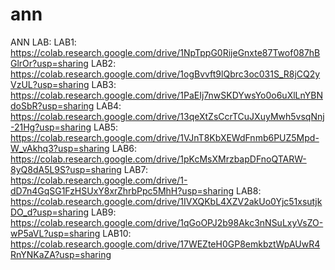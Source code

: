 # ann
ANN LAB:
LAB1:
https://colab.research.google.com/drive/1NpTppG0RijeGnxte87Twof087hBGlrOr?usp=sharing
LAB2: 
https://colab.research.google.com/drive/1ogBvvft9lQbrc3oc031S_R8jCQ2yVzUL?usp=sharing
LAB3:
https://colab.research.google.com/drive/1PaEIj7nwSKDYwsYo0o6uXlLnYBNdoSbR?usp=sharing
LAB4:
https://colab.research.google.com/drive/13qeXtZsCcrTCuJXuyMwh5vsqNnj-21Hg?usp=sharing
LAB5:
https://colab.research.google.com/drive/1VJnT8KbXEWdFnmb6PUZ5Mpd-W_vAkhq3?usp=sharing
LAB6:
https://colab.research.google.com/drive/1pKcMsXMrzbapDFnoQTARW-8yQ8dA5L9S?usp=sharing
LAB7:
https://colab.research.google.com/drive/1-dD7n4GqSG1FzHSUxY8xrZhrbPpc5MhH?usp=sharing
LAB8:
https://colab.research.google.com/drive/1IVXQKbL4XZV2akUo0Yjc51xsutjkDO_d?usp=sharing
LAB9:
https://colab.research.google.com/drive/1qGoOPJ2b98Akc3nNSuLxyVsZO-wP5aVL?usp=sharing
LAB10:
https://colab.research.google.com/drive/17WEZteH0GP8emkbztWpAUwR4RnYNKaZA?usp=sharing
